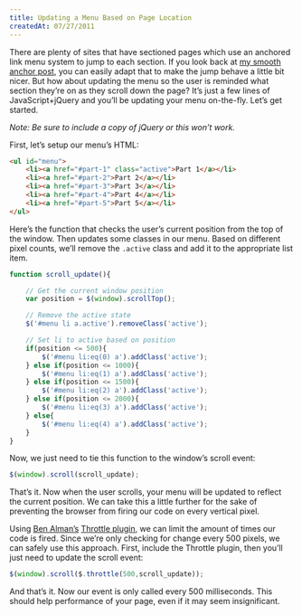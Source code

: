```yaml
---
title: Updating a Menu Based on Page Location
createdAt: 07/27/2011
---
```

There are plenty of sites that have sectioned pages which use an anchored link menu system to jump to each section. If you look back at [my smooth anchor post](/articles/smooth-anchors), you can easily adapt that to make the jump behave a little bit nicer. But how about updating the menu so the user is reminded what section they’re on as they scroll down the page? It’s just a few lines of JavaScript+jQuery and you’ll be updating your menu on-the-fly. Let’s get started.

_Note: Be sure to include a copy of jQuery or this won’t work._

First, let’s setup our menu’s HTML:

```html
<ul id="menu">
	<li><a href="#part-1" class="active">Part 1</a></li>
	<li><a href="#part-2">Part 2</a></li>
	<li><a href="#part-3">Part 3</a></li>
	<li><a href="#part-4">Part 4</a></li>
	<li><a href="#part-5">Part 5</a></li>
</ul>
```

Here’s the function that checks the user’s current position from the top of the window. Then updates some classes in our menu. Based on different pixel counts, we’ll remove the `.active` class and add it to the appropriate list item.

```js
function scroll_update(){

	// Get the current window position
	var position = $(window).scrollTop();

	// Remove the active state
	$('#menu li a.active').removeClass('active');

	// Set li to active based on position
	if(position <= 500){
		$('#menu li:eq(0) a').addClass('active');
	} else if(position <= 1000){
		$('#menu li:eq(1) a').addClass('active');
	} else if(position <= 1500){
		$('#menu li:eq(2) a').addClass('active');
	} else if(position <= 2000){
		$('#menu li:eq(3) a').addClass('active');
	} else{
		$('#menu li:eq(4) a').addClass('active');
	}
}
```

Now, we just need to tie this function to the window’s scroll event:

```js
$(window).scroll(scroll_update);
```

That’s it. Now when the user scrolls, your menu will be updated to reflect the current position. We can take this a little further for the sake of preventing the browser from firing our code on every vertical pixel.

Using [Ben Alman’s](http://benalman.com/) [Throttle plugin](http://benalman.com/projects/jquery-throttle-debounce-plugin/), we can limit the amount of times our code is fired. Since we’re only checking for change every 500 pixels, we can safely use this approach. First, include the Throttle plugin, then you’ll just need to update the scroll event:

```js
$(window).scroll($.throttle(500,scroll_update));
```

And that’s it. Now our event is only called every 500 milliseconds. This should help performance of your page, even if it may seem insignificant.
